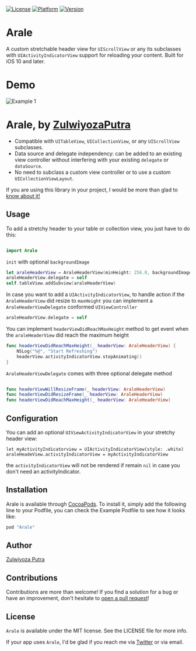 [![License](https://img.shields.io/cocoapods/l/Arale.svg?style=flat)](http://cocoapods.org/pods/Arale)
[![Platform](https://img.shields.io/cocoapods/p/Arale.svg?style=flat)](http://cocoapods.org/pods/Arale)
[![Version](https://img.shields.io/cocoapods/v/Arale.svg?style=flat)](http://cocoapods.org/pods/Arale)

# Arale
A custom stretchable header view for `UIScrollView` or any its subclasses with `UIActivityIndicatorView` support for reloading your content. Built for iOS 10 and later.

# Demo
![Example 1](https://media.giphy.com/media/1qbl6sAB2EJh0fi9p7/giphy.gif)

# Arale, by [ZulwiyozaPutra](https://twitter.com/ZulwiyozaPutra)

- Compatible with `UITableView`, `UICollectionView`, or any `UIScrollView` subclasses.
- Data source and delegate independency: can be added to an existing view controller without interfering with your existing `delegate` or `dataSource`.
- No need to subclass a custom view controller or to use a custom `UICollectionViewLayout`.


If you are using this library in your project, I would be more than glad to [know about it!](mailto:zulwiyozaputra@gmail.com)

## Usage

To add a stretchy header to your table or collection view, you just have to do this:

```swift

import Arale
```

`init` with optional `backgroundImage`
```swift
let araleHeaderView = AraleHeaderView(minHeight: 256.0, backgroundImage: myBackgroundImage)
araleHeaderView.delegate = self
self.tableView.addSubview(araleHeaderView)
```

In case you want to add a `UIActivityIndicatorView`, to handle action if the `AraleHeaderView` did resize to `maxHeight` you can implement a `AraleHeaderViewDelegate` conformed `UIViewController`
```swift
araleHeaderView.delegate = self
```

You can implement `headerViewDidReachMaxHeight` method to get event when the `araleHeaderView` did reach the maximum height
```swift
func headerViewDidReachMaxHeight(_ headerView: AraleHeaderView) {
    NSLog("%@", "Start Refreshing")
    headerView.activityIndicatorView.stopAnimating()
}

```
`AraleHeaderViewDelegate` comes with three optional delegate method
```swift

func headerViewWillResizeFrame(_ headerView: AraleHeaderView)
func headerViewDidResizeFrame(_ headerView: AraleHeaderView)
func headerViewDidReachMaxHeight(_ headerView: AraleHeaderView)
```

## Configuration

You can add an optional `UIViewActivityIndicatorView` in your stretchy header view:
```
let myActivityIndicatorview = UIActivityIndicatorView(style: .white)
araleHeadeView.activityIndicatorView = myActivityIndicatorView
```

the `activityIndicatorView` will not be rendered if remain `nil` in case you don't need an activityIndicator.



## Installation

Arale is available through [CocoaPods](http://cocoapods.org). To install it, simply add the following line to your Podfile, you can check the Example Podfile to see how it looks like:

```ruby
pod "Arale"
```

## Author

[Zulwiyoza Putra](https://twitter.com/zulwiyozaputra)

## Contributions

Contributions are more than welcome! If you find a solution for a bug or have an improvement, don't hesitate to [open a pull request](https://github.com/ZulwiyozaPutra/Arale/compare)!

## License

`Arale` is available under the MIT license. See the LICENSE file for more info.

If your app uses `Arale`, I'd be glad if you reach me via [Twitter](https://twitter.com/zulwiyozaputra) or via email.
